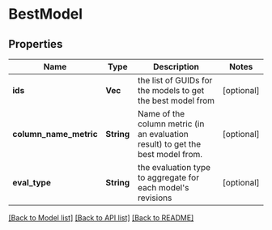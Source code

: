 # BestModel

## Properties

Name | Type | Description | Notes
------------ | ------------- | ------------- | -------------
**ids** | **Vec<String>** | the list of GUIDs for the models to get the best model from | [optional] 
**column_name_metric** | **String** | Name of the column metric (in an evaluation result) to get the best model from. | [optional] 
**eval_type** | **String** | the evaluation type to aggregate for each model's revisions | [optional] 

[[Back to Model list]](../README.md#documentation-for-models) [[Back to API list]](../README.md#documentation-for-api-endpoints) [[Back to README]](../README.md)


